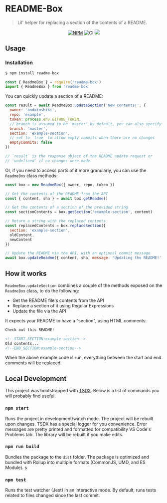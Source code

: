 # README-Box
> Lil' helper for replacing a section of the contents of a README.
<p align="center"><a href="https://npmjs.com/package/@andatoshiki/readme-box"><img src="https://badgen.net/npm/v/readme-box" alt="NPM"></a> <img alt="CI" src="https://github.com/andatoshiki/readme-box/workflows/CI/badge.svg" /> <a href="https://codecov.io/gh/andatoshiki/readme-box/"><a href="https://codecov.io/gh/andatoshiki/readme-box" > 
 <img src="https://github.com/andatoshiki/readme-box/actions/workflows/ci.yml/badge.svg"/> 
 </a>

## Usage

### Installation

```sh
$ npm install readme-box
```

```js
const { ReadmeBox } = require('readme-box')
import { ReadmeBox } from 'readme-box'
```

You can quickly update a section of a README:

```js
const result = await ReadmeBox.updateSection('New contents!', {
  owner: 'andatoshiki',
  repo: 'example',
  token: process.env.GITHUB_TOKEN,
  // branch is assumed to be 'master' by default, you can also specify `branch: 'master'`
  branch: 'master',
  section: 'example-section',
  // set to `true` to allow empty commits when there are no changes
  emptyCommits: false
})

// `result` is the response object of the README update request or
// `undefined` if no changes were made.
```

Or, if you need to access parts of it more granularly, you can use the `ReadmeBox` class methods:

```js
const box = new ReadmeBox({ owner, repo, token })

// Get the contents of the README from the API
const { content, sha } = await box.getReadme()

// Get the contents of a section of the provided string
const sectionContents = box.getSection('example-section', content)

// Return a string with the replaced contents
const replacedContents = box.replaceSection({
  section: 'example-section',
  oldContent,
  newContent
})

// Update the README via the API, with an optional commit message
await box.updateReadme({ content, sha, message: 'Updating the README!' })
```

## How it works

`ReadmeBox.updateSection` combines a couple of the methods exposed on the `ReadmeBox` class, to do the following:

- Get the README file's contents from the API
- Replace a section of it using Regular Expressions
- Update the file via the API

It expects your README to have a "section", using HTML comments:

```html
Check out this README!

<!--START_SECTION:example-section-->
Old contents...
<!--END_SECTION:example-section-->
```

When the above example code is run, everything between the start and end comments will be replaced.

## Local Development

This project was bootstrapped with [TSDX](https://github.com/jaredpalmer/tsdx). Below is a list of commands you will probably find useful.

### `npm start`

Runs the project in development/watch mode. The project will be rebuilt upon changes. TSDX has a special logger for you convenience. Error messages are pretty printed and formatted for compatibility VS Code's Problems tab. The library will be rebuilt if you make edits.

### `npm run build`

Bundles the package to the `dist` folder.
The package is optimized and bundled with Rollup into multiple formats (CommonJS, UMD, and ES Module).
s

### `npm test`

Runs the test watcher (Jest) in an interactive mode.
By default, runs tests related to files changed since the last commit.
